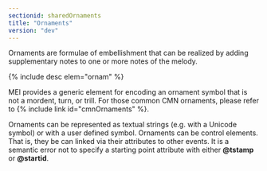 ```yaml
---
sectionid: sharedOrnaments
title: "Ornaments"
version: "dev"
---
```


Ornaments are formulae of embellishment that can be realized by adding supplementary
notes to one or more notes of the melody.



{% include desc elem="ornam" %}




MEI provides a generic element for encoding an ornament symbol that is not a mordent,
turn, or trill. For those common CMN ornaments, please refer to {% include link id="cmnOrnaments" %}.

Ornaments can be represented as textual strings (e.g. with a Unicode symbol) or with
a
user defined symbol. Ornaments can be control elements. That is, they be can linked
via
their attributes to other events. It is a semantic error not to specify a starting
point
attribute with either **@tstamp** or **@startid**.

